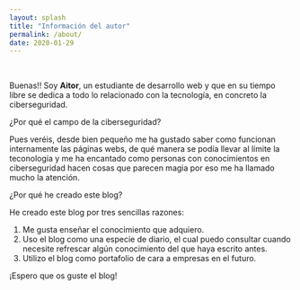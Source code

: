 ```yaml
---
layout: splash
title: "Información del autor"
permalink: /about/
date: 2020-01-29
---
```


<br>

Buenas!! Soy **Aitor**, un estudiante de desarrollo web y que en su tiempo libre se dedica a todo lo relacionado con la tecnología, en concreto la ciberseguridad.

¿Por qué el campo de la ciberseguridad?

Pues veréis, desde bien pequeño me ha gustado saber como funcionan internamente las páginas webs, de qué manera se podía llevar al límite la teconología y me ha encantado como personas con conocimientos en ciberseguridad hacen cosas que parecen magia por eso me ha llamado mucho la atención. 

¿Por qué he creado este blog?

He creado este blog por tres sencillas razones: 

1. Me gusta enseñar el conocimiento que adquiero.
2. Uso el blog como una especie de diario, el cual puedo consultar cuando necesite refrescar algún conocimiento del que haya escrito antes.
3. Utilizo el blog como portafolio de cara a empresas en el futuro.

¡Espero que os guste el blog!
